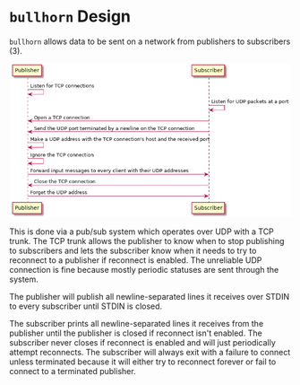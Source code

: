 # `bullhorn` Design

`bullhorn` allows data to be sent on a network from publishers to subscribers
(3).

![Sequence Diagram](sequence.png)

This is done via a pub/sub system which operates over UDP with a TCP trunk. The
TCP trunk allows the publisher to know when to stop publishing to subscribers
and lets the subscriber know when it needs to try to reconnect to a publisher if
reconnect is enabled. The unreliable UDP connection is fine because mostly
periodic statuses are sent through the system.

The publisher will publish all newline-separated lines it receives over STDIN to
every subscriber until STDIN is closed.

The subscriber prints all newline-separated lines it receives from the
publisher until the publisher is closed if reconnect isn't enabled. The
subscriber never closes if reconnect is enabled and will just periodically
attempt reconnects. The subscriber will always exit with a failure to connect
unless terminated because it will either try to reconnect forever or fail to
connect to a terminated publisher.
